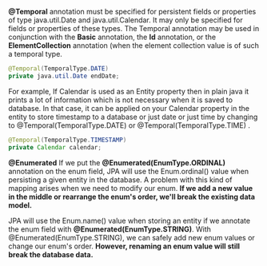 **@Temporal** annotation must be specified for persistent fields or properties of type java.util.Date 
and java.util.Calendar. It may only be specified for fields or properties of these types.
The Temporal annotation may be used in conjunction with the **Basic** annotation, the **Id** annotation, 
or the **ElementCollection** annotation (when the element collection value is of such a temporal type.

```java
@Temporal(TemporalType.DATE)
private java.util.Date endDate;
```

For example, If Calendar is used as an Entity property then in plain java it prints a lot of information 
which is not necessary when it is saved to database. In that case, it can be applied on your Calendar property 
in the entity to store timestamp to a database or just date or just time by changing to 
@Temporal(TemporalType.DATE) or @Temporal(TemporalType.TIME) . 

```java
@Temporal(TemporalType.TIMESTAMP)
private Calendar calendar;
```

**@Enumerated**
 If we put the **@Enumerated(EnumType.ORDINAL)** annotation on the enum field, JPA will use 
 the Enum.ordinal() value when persisting a given entity in the database.
A problem with this kind of mapping arises when we need to modify our enum. **If we add a 
new value in the middle or rearrange the enum's order, we'll break the existing data model.**

JPA will use the Enum.name() value when storing an entity if we annotate the enum field 
with **@Enumerated(EnumType.STRING)**.
With @Enumerated(EnumType.STRING), we can safely add new enum values or change our enum's 
order. **However, renaming an enum value will still break the database data.**